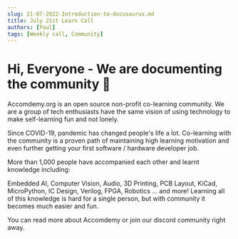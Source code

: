 ```yaml
---
slug: 21-07-2022-Introduction-to-docusaurus.md
title: July 21st Learn Call
authors: [Paul]
tags: [Weekly call, Community]
---
```


# Hi, Everyone - We are documenting the community 🎉

Accomdemy.org is an open source non-profit co-learning community. We are a group of tech enthusiasts have the same vision of using technology to make self-learning fun and not lonely.

Since COVID-19, pandemic has changed people's life a lot. Co-learning with the community is a proven path of maintaining high learning motivation and even further getting your first software / hardware developer job.

More than 1,000 people have accompanied each other and learnt knowledge including:

Embedded AI, Computer Vision, Audio, 3D Printing, PCB Layout, KiCad, MicroPython, IC Design, Verilog, FPGA, Robotics ... and more! Learning all of this knowledge is hard for a single person, but with community it becomes much easier and fun.

You can read more about Accomdemy or join our discord community right away.




